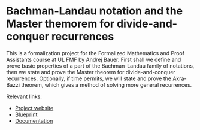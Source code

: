 # Bachman-Landau notation and the Master themorem for divide-and-conquer recurrences

This is a formalization project for the Formalized Mathematics and Proof 
Assistants course at UL FMF by Andrej Bauer. First shall we define and prove 
basic properties of a part of the Bachman-Landau family of notations, then we
state and prove the Master theorem for divide-and-conquer recurrences.
Optionally, if time permits, we will state and prove the Akra-Bazzi theorem,
which gives a method of solving more general recurrences.

Relevant links:
- [Project website](https://jurepustos.github.io/master-theorem)
- [Blueprint](https://jurepustos.github.io/master-theorem/blueprint)
- [Documentation](https://jurepustos.github.io/master-theorem/docs)
